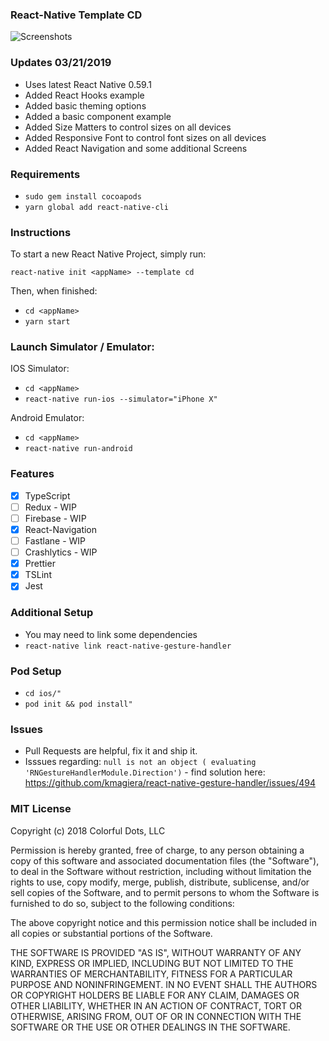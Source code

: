 ### React-Native Template CD

![Screenshots](https://s3.amazonaws.com/colorfuldots/products/Screenshot+2019-03-22+07.55.56.png)

### Updates 03/21/2019
- Uses latest React Native 0.59.1
- Added React Hooks example
- Added basic theming options
- Added a basic component example
- Added Size Matters to control sizes on all devices
- Added Responsive Font to control font sizes on all devices
- Added React Navigation and some additional Screens

### Requirements

- `sudo gem install cocoapods`
- `yarn global add react-native-cli`

### Instructions

To start a new React Native Project, simply run:

`react-native init <appName> --template cd`

Then, when finished:
- `cd <appName>`
- `yarn start`

### Launch Simulator / Emulator:

IOS Simulator:

- `cd <appName>`
- `react-native run-ios --simulator="iPhone X"`

Android Emulator:

- `cd <appName>`
- `react-native run-android`

### Features

- [x] TypeScript
- [ ] Redux - WIP
- [ ] Firebase - WIP
- [x] React-Navigation
- [ ] Fastlane - WIP
- [ ] Crashlytics - WIP
- [x] Prettier
- [x] TSLint
- [x] Jest

### Additional Setup

- You may need to link some dependencies
- `react-native link react-native-gesture-handler`

### Pod Setup

- `cd ios/"`
- `pod init && pod install"`

### Issues

- Pull Requests are helpful, fix it and ship it. 
- Isssues regarding: `null is not an object ( evaluating 'RNGestureHandlerModule.Direction')` - find solution here: https://github.com/kmagiera/react-native-gesture-handler/issues/494

### MIT License

Copyright (c) 2018 Colorful Dots, LLC

Permission is hereby granted, free of charge, to any person obtaining a copy of this software and associated documentation files (the "Software"), to deal in the Software without restriction, including without limitation the rights to use, copy modify, merge, publish, distribute, sublicense, and/or sell copies of the Software, and to permit persons to whom the Software is furnished to do so, subject to the following conditions:

The above copyright notice and this permission notice shall be included in all copies or substantial portions of the Software.

THE SOFTWARE IS PROVIDED "AS IS", WITHOUT WARRANTY OF ANY KIND, EXPRESS OR IMPLIED, INCLUDING BUT NOT LIMITED TO THE WARRANTIES OF MERCHANTABILITY, FITNESS FOR A PARTICULAR PURPOSE AND NONINFRINGEMENT. IN NO EVENT SHALL THE AUTHORS OR COPYRIGHT HOLDERS BE LIABLE FOR ANY CLAIM, DAMAGES OR OTHER LIABILITY, WHETHER IN AN ACTION OF CONTRACT, TORT OR OTHERWISE, ARISING FROM, OUT OF OR IN CONNECTION WITH THE SOFTWARE OR THE USE OR OTHER DEALINGS IN THE SOFTWARE.
